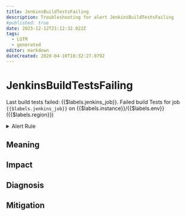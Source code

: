 ```yaml
---
title: JenkinsBuildTestsFailing
description: Troubleshooting for alert JenkinsBuildTestsFailing
#published: true
date: 2023-12-12T21:12:32.022Z
tags: 
  - LGTM
  - generated
editor: markdown
dateCreated: 2020-04-10T18:32:27.079Z
---
```


# JenkinsBuildTestsFailing

Last build tests failed: {{$labels.jenkins_job}}. Failed build Tests for job `{{$labels.jenkins_job}}` on {{$labels.instance}}/{{$labels.env}} ({{$labels.region}})

<details>
  <summary>Alert Rule</summary>

{{% rule "jenkins/metric-plugin.yml" "JenkinsBuildTestsFailing" %}}

{{% comment %}}

```yaml
alert: JenkinsBuildTestsFailing
expr: default_jenkins_builds_last_build_tests_failing > 0
for: 0m
labels:
    severity: warning
annotations:
    summary: Jenkins build tests failing (instance {{ $labels.instance }})
    description: |-
        Last build tests failed: {{$labels.jenkins_job}}. Failed build Tests for job `{{$labels.jenkins_job}}` on {{$labels.instance}}/{{$labels.env}} ({{$labels.region}})
          VALUE = {{ $value }}
          LABELS = {{ $labels }}
    runbook: https://github.com/srerun/prometheus-alerts/blob/main/content/runbooks/metric-plugin/JenkinsBuildTestsFailing.md

```

{{% /comment %}}

</details>


## Meaning
[//]: # "Short paragraph that explains what the alert means"


## Impact
[//]: # "What could / will happen if the alert is not addressed"



## Diagnosis
[//]: # "Steps to take to identify the cause of the problem"



## Mitigation
[//]: # "The steps necessary to resolve the alert"
